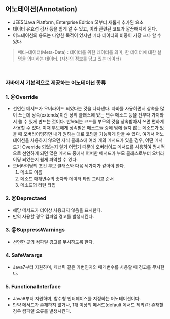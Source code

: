 
## 어노테이션(Annotation)


* JEE5(Java Platform, Enterprise Edition 5)부터 새롭게 추가된 요소
* 데이터 유효성 검사 등을 쉽게 알 수 있고, 이와 관련된 코드가 깔끔해지게 된다.
* 어노테이션의 용도는 다양한 목적이 있지만 메타 데이터의 비중이 가장 크다 할 수 있다. 

> 메타-데이터(Meta-Data) : 데이터를 위한 데이터를 의미, 한 데이터에 대한 설명을 의미하는 데이터. (자신의 정보를 담고 있는 데이터)

<br>

### 자바에서 기본적으로 제공하는 어노테이션 종류 
### 1. @Override
* 선언한 메서드가 오버라이드 되었다는 것을 나타낸다.
자바를 사용하면서 상속을 많이 쓰는데
상속(extends)이란 상위 클래스에 있는 변수 메소드 등을 전부다 가져와서 쓸 수 있게 만드는 것이다.
반복되는 코드를 부모의 것을 상속받아서 쓰면 편하게 사용할 수 있다.
이때 부모에게 상속받은 메소드들 중에 맘에 들지 않는 메소드가 있을 때 오버라이딩하면 내가 원하는 대로 코딩을 가능하게 만들 수 있다.
여기서 어노테이션을 사용하지 않으면 자식 클래스에 여러 개의 메서드가 있을 경우, 어떤 메서드가 Override 되었는지 알기 어렵기 때문에
오버라이드 메서드를 사용하여 명시적으로 선언하게 되면 많은 메서드 중에서 어떠한 메서드가 부모 클래스로부터 오버라이딩 되었는지 쉽게 파악할 수 있다. 
* 오버라이딩의 조건
부모 클래스와 다음 세가지가 같아야 한다.
	<ol type = "1">
      <li> 메소드 이름 </li>
      <li> 메소드 매개변수의 숫자와 데이터 타입 그리고 순서 </li>
      <li> 메소드의 리턴 타입 </li>
  </ol>
    
### 2. @Deprectaed
* 해당 메서드가 더이상 사용되지 않음을 표시한다.
* 만약 사용할 경우 컴파일 경고를 발생시킨다.

### 3. @SuppressWarnings
* 선언한 곳의 컴파일 경고를 무시하도록 한다.

### 4. SafeVarargs
* Java7부터 지원하며, 제너릭 같은 가변인자의 매개변수를 사용할 때 경고를 무시한다.

### 5. FunctionalInterface
* Java8부터 지원하며, 함수형 인터페이스를 지정하는 어노테이션이다.
* 만약 메서드가 존재하지 않거나, 1개 이상의 메서드(default 메서드 제외)가 존재할 경우 컴파일 오류를 발생시킨다.


